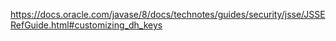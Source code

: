 https://docs.oracle.com/javase/8/docs/technotes/guides/security/jsse/JSSERefGuide.html#customizing_dh_keys
